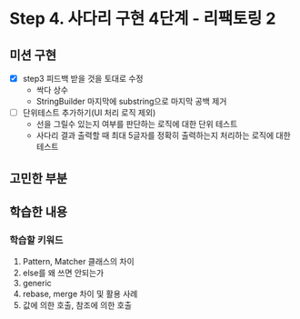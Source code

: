 # Step 4. 사다리 구현 4단계 - 리팩토링 2
## 미션 구현
- [x] step3 피드백 받을 것을 토대로 수정
  - 싹다 상수
  - StringBuilder 마지막에 substring으로 마지막 공백 제거
- [ ] 단위테스트 추가하기(UI 처리 로직 제외)
  - 선을 그릴수 있는지 여부를 판단하는 로직에 대한 단위 테스트
  - 사다리 결과 출력할 때 최대 5글자를 정확히 출력하는지 처리하는 로직에 대한 테스트

## 고민한 부분

## 학습한 내용
### 학습할 키워드
1. Pattern, Matcher 클래스의 차이
2. else를 왜 쓰면 안되는가
3. generic
4. rebase, merge 차이 및 활용 사례
5. 값에 의한 호출, 참조에 의한 호출